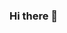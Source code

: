 ### Hi there 👋

<!--
**aeabramov/aeabramov** is a ✨ _special_ ✨ repository because its `README.md` (this file) appears on your GitHub profile.

Here are some ideas to get you started:

- 🔭 I’m currently working as a banking clerk.
- 🌱 I’m currently learning on Data Science.
- ⚡ Some fact: ...
-->

